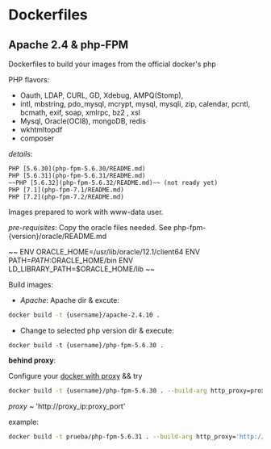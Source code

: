 Dockerfiles
===========

## Apache 2.4 & php-FPM

Dockerfiles to build your images from the official docker's php

PHP flavors:

- Oauth, LDAP, CURL, GD, Xdebug, AMPQ(Stomp),
- intl, mbstring, pdo_mysql, mcrypt, mysql, mysqli, zip, calendar, pcntl, bcmath, exif, soap, xmlrpc, bz2 , xsl
- Mysql, Oracle(OCI8), mongoDB, redis
- wkhtmltopdf
- composer

*details*:

	PHP [5.6.30](php-fpm-5.6.30/README.md)
	PHP [5.6.31](php-fpm-5.6.31/README.md)
	~~PHP [5.6.32](php-fpm-5.6.32/README.md)~~ (not ready yet)
	PHP [7.1](php-fpm-7.1/README.md)
	PHP [7.2](php-fpm-7.2/README.md)

Images prepared to work with www-data user.


*pre-requisites*: Copy the oracle files needed. See php-fpm-{version}/oracle/README.md

~~
ENV ORACLE_HOME=/usr/lib/oracle/12.1/client64
ENV PATH=$PATH:$ORACLE_HOME/bin
ENV LD_LIBRARY_PATH=$ORACLE_HOME/lib
~~

Build images:

- *Apache*: Apache dir & excute:

```bash
docker build -t {username}/apache-2.4.10 .
```

- Change to selected php version dir & execute:

```
docker build -t {username}/php-fpm-5.6.30 .
```

**behind proxy**:

Configure your [docker with proxy](https://docs.docker.com/engine/admin/systemd/#httphttps-proxy)  && try

```bash
docker build -t {username}/php-fpm-5.6.30 . --build-arg http_proxy=proxy --build-arg https_proxy=proxy
```

*proxy* ~ 'http://proxy_ip:proxy_port'

example:

```bash
docker build -t prueba/php-fpm-5.6.31 . --build-arg http_proxy='http://10.1.0.222:8080' --build-arg https_proxy='http://10.1.0.222:8080'
```

